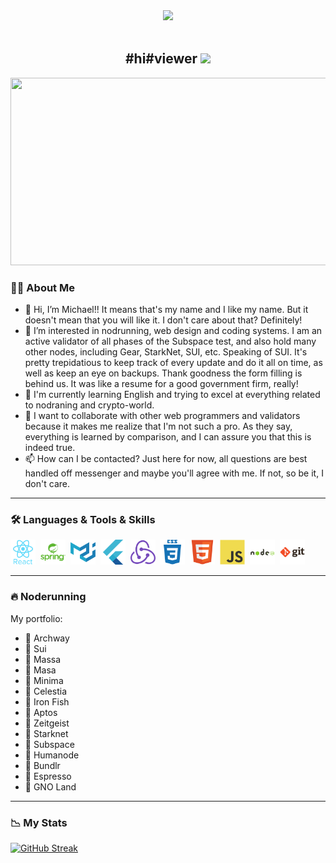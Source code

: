 <div id="header" align="center">
  <img src="https://media.giphy.com/media/ZVik7pBtu9dNS/giphy.gif" width="150"/><br>
  <img src="https://komarev.com/ghpvc/?username=nikitastaf7&style=flat-square&color=blue" alt=""/>
  <h2>
  #hi#viewer
  <img src="https://media.giphy.com/media/hvRJCLFzcasrR4ia7z/giphy.gif" width="30px"/>
  </h2>
</div>

<div align="center">
  <img src="https://media.giphy.com/media/cmegx6SssTKmEFEcwj/giphy-downsized-large.gif" width="600" height="300"/>
</div>

### :man_technologist: About Me
- 👋 Hi, I’m Michael!! It means that's my name and I like my name. But it doesn't mean that you will like it. I don't care about that? Definitely!
- 👀 I’m interested in nodrunning, web design and coding systems.
I am an active validator of all phases of the Subspace test, and also hold many other nodes, including Gear, StarkNet, SUI, etc.
Speaking of SUI. It's pretty trepidatious to keep track of every update and do it all on time, as well as keep an eye on backups.
Thank goodness the form filling is behind us. It was like a resume for a good government firm, really!
- 🌱 I'm currently learning English and trying to excel at everything related to nodraning and crypto-world.
- 💞️ I want to collaborate with other web programmers and validators because it makes me realize that I'm not such a pro.
As they say, everything is learned by comparison, and I can assure you that this is indeed true.
- 📫 How can I be contacted? Just here for now, all questions are best handled off messenger and maybe you'll agree with me. If not, so be it, I don't care.

---

### :hammer_and_wrench: Languages & Tools & Skills

<div>
  <img src="https://github.com/devicons/devicon/blob/master/icons/react/react-original-wordmark.svg" title="React" alt="React" width="40" height="40"/>&nbsp;
  <img src="https://github.com/devicons/devicon/blob/master/icons/spring/spring-original-wordmark.svg" title="Spring" alt="Spring" width="40" height="40"/>&nbsp;
  <img src="https://github.com/devicons/devicon/blob/master/icons/materialui/materialui-original.svg" title="Material UI" alt="Material UI" width="40" height="40"/>&nbsp;
  <img src="https://github.com/devicons/devicon/blob/master/icons/flutter/flutter-original.svg" title="Flutter" alt="Flutter" width="40" height="40"/>&nbsp;
  <img src="https://github.com/devicons/devicon/blob/master/icons/redux/redux-original.svg" title="Redux" alt="Redux " width="40" height="40"/>&nbsp;
  <img src="https://github.com/devicons/devicon/blob/master/icons/css3/css3-plain-wordmark.svg"  title="CSS3" alt="CSS" width="40" height="40"/>&nbsp;
  <img src="https://github.com/devicons/devicon/blob/master/icons/html5/html5-original.svg" title="HTML5" alt="HTML" width="40" height="40"/>&nbsp;
  <img src="https://github.com/devicons/devicon/blob/master/icons/javascript/javascript-original.svg" title="JavaScript" alt="JavaScript" width="40" height="40"/>&nbsp;
  <img src="https://github.com/devicons/devicon/blob/master/icons/nodejs/nodejs-original-wordmark.svg" title="NodeJS" alt="NodeJS" width="40" height="40"/>&nbsp;
  <img src="https://github.com/devicons/devicon/blob/master/icons/git/git-original-wordmark.svg" title="Git" **alt="Git" width="40" height="40"/>
</div>

---

### :fire: Noderunning

My portfolio:<br>

- 💎 Archway
- 💎 Sui
- 💎 Massa
- 💎 Masa
- 💎 Minima
- 💎 Celestia
- 💎 Iron Fish
- 💎 Aptos
- 💎 Zeitgeist
- 💎 Starknet
- 💎 Subspace
- 💎 Humanode
- 💎 Bundlr
- 💎 Espresso
- 💎 GNO Land

---

### 📉 My Stats

[![GitHub Streak](http://github-readme-streak-stats.herokuapp.com?user=nikitastaf7&theme=onedark&hide_border=true)](https://git.io/streak-stats)
